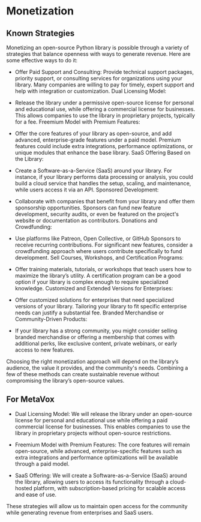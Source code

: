 # Monetization

## Known Strategies
Monetizing an open-source Python library is possible through a variety of strategies that balance openness with ways to generate revenue. Here are some effective ways to do it:

- Offer Paid Support and Consulting:
Provide technical support packages, priority support, or consulting services for organizations using your library. Many companies are willing to pay for timely, expert support and help with integration or customization.
Dual Licensing Model:

- Release the library under a permissive open-source license for personal and educational use, while offering a commercial license for businesses. This allows companies to use the library in proprietary projects, typically for a fee.
Freemium Model with Premium Features:

- Offer the core features of your library as open-source, and add advanced, enterprise-grade features under a paid model. Premium features could include extra integrations, performance optimizations, or unique modules that enhance the base library.
SaaS Offering Based on the Library:

- Create a Software-as-a-Service (SaaS) around your library. For instance, if your library performs data processing or analysis, you could build a cloud service that handles the setup, scaling, and maintenance, while users access it via an API.
Sponsored Development:

- Collaborate with companies that benefit from your library and offer them sponsorship opportunities. Sponsors can fund new feature development, security audits, or even be featured on the project's website or documentation as contributors.
Donations and Crowdfunding:

- Use platforms like Patreon, Open Collective, or GitHub Sponsors to receive recurring contributions. For significant new features, consider a crowdfunding approach where users contribute specifically to fund development.
Sell Courses, Workshops, and Certification Programs:

- Offer training materials, tutorials, or workshops that teach users how to maximize the library’s utility. A certification program can be a good option if your library is complex enough to require specialized knowledge.
Customized and Extended Versions for Enterprises:

- Offer customized solutions for enterprises that need specialized versions of your library. Tailoring your library to fit specific enterprise needs can justify a substantial fee.
Branded Merchandise or Community-Driven Products:

- If your library has a strong community, you might consider selling branded merchandise or offering a membership that comes with additional perks, like exclusive content, private webinars, or early access to new features.

Choosing the right monetization approach will depend on the library’s audience, the value it provides, and the community's needs. Combining a few of these methods can create sustainable revenue without compromising the library’s open-source values.


## For MetaVox

- Dual Licensing Model: We will release the library under an open-source license for personal and educational use while offering a paid commercial license for businesses. This enables companies to use the library in proprietary projects without open-source restrictions.

- Freemium Model with Premium Features: The core features will remain open-source, while advanced, enterprise-specific features such as extra integrations and performance optimizations will be available through a paid model.

- SaaS Offering: We will create a Software-as-a-Service (SaaS) around the library, allowing users to access its functionality through a cloud-hosted platform, with subscription-based pricing for scalable access and ease of use.

These strategies will allow us to maintain open access for the community while generating revenue from enterprises and SaaS users.


